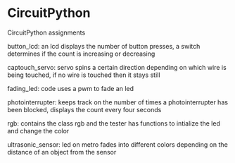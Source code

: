 # CircuitPython
CircuitPython assignments

button_lcd:
   an lcd displays the number of button presses, 
   a switch determines if the count is increasing or decreasing

captouch_servo:
   servo spins a certain direction depending on which wire is being touched,
   if no wire is touched then it stays still

fading_led:
   code uses a pwm to fade an led

photointerrupter:
   keeps track on the number of times a photointerrupter has been blocked,
   displays the count every four seconds

rgb:
   contains the class rgb and the tester
   has functions to intialize the led and change the color

ultrasonic_sensor:
   led on metro fades into different colors depending on the distance of an object from the sensor
